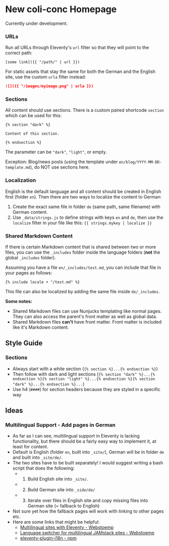 # New coli-conc Homepage
Currently under development.

### URLs
Run all URLs through Eleventy's `url` filter so that they will point to the correct path:

```
[some link]({{ "/path/" | url }})
```

For static assets that stay the same for both the German and the English site, use the custom `urla` filter instead:

```md
![]({{ "/images/myimage.png" | urla }})
```

### Sections
All content should use sections. There is a custom paired shortcode `section` which can be used for this:

```
{% section "dark" %}

Content of this section.

{% endsection %}
```

The parameter can be `"dark"`, `"light"`, or empty.

Exception: Blog/news posts (using the template under `en/blog/YYYY-MM-DD-template.md`), do NOT use sections here.

### Localization
English is the default language and all content should be created in English first (folder `en`). Then there are two ways to localize the content to German:

1. Create the exact same file in folder `de` (same path, same filename) with German content.
2. Use `_data/strings.js` to define strings with keys `en` and `de`, then use the `localize` filter in your file like this: `{{ strings.mykey | localize }}`

### Shared Markdown Content
If there is certain Markdown content that is shared between two or more files, you can use the `_includes` folder inside the language folders (**not** the global `_includes` folder).

Assuming you have a file `en/_includes/test.md`, you can include that file in your pages as follows:

```
{% include locale + "/test.md" %}
```

This file can also be localized by adding the same file inside `de/_includes`.

**Some notes:**
- Shared Markdown files can use Nunjucks templating like normal pages. They can also access the parent's front matter as well as global data.
- Shared Markdown files **can't** have front matter. Front matter is included like it's Markdown content.

## Style Guide
### Sections
- Always start with a white section (`{% section %}...{% endsection %}`)
- Then follow with dark and light sections (`{% section "dark" %}...{% endsection %}{% section "light" %}...{% endsection %}{% section "dark" %}...{% endsection %}...`)
- Use h4 (`####`) for section headers because they are styled in a specific way

## Ideas

### Multilingual Support - Add pages in German
- As far as I can see, multilingual support in Eleventy is lacking functionality, but there should be a fairly easy way to implement it, at least for content.
- Default is English (folder `en`, built into `_site/`), German will be in folder `de` and built into `_site/de/`.
- The two sites have to be built separately! I would suggest writing a bash script that does the following:
  - 1. Build English site into `_site/`.
  - 2. Build German site into `_side/de/`
  - 3. Iterate over files in English site and copy missing files into German site (= fallback to English)
- Not sure yet how the fallback pages will work with linking to other pages etc.
- Here are some links that might be helpful:
  - [Multilingual sites with Eleventy - Webstoemp](https://www.webstoemp.com/blog/multilingual-sites-eleventy/)
  - [Language switcher for multilingual JAMstack sites - Webstoemp](https://www.webstoemp.com/blog/language-switcher-multilingual-jamstack-sites/)
  - [eleventy-plugin-i18n  -  npm](https://www.npmjs.com/package/eleventy-plugin-i18n)
